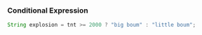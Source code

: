 ### Conditional Expression 

```java
String explosion = tnt >= 2000 ? "big boum" : "little boum";
```
